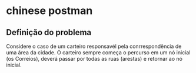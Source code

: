 # chinese postman

## Definição do problema

Considere o caso de um carteiro responsavél pela conrrespondência de uma área da cidade. 
O carteiro sempre começa o percurso em um nó inicial (os Correios), deverá passar por todas as ruas (arestas) e retornar ao nó inicial.
